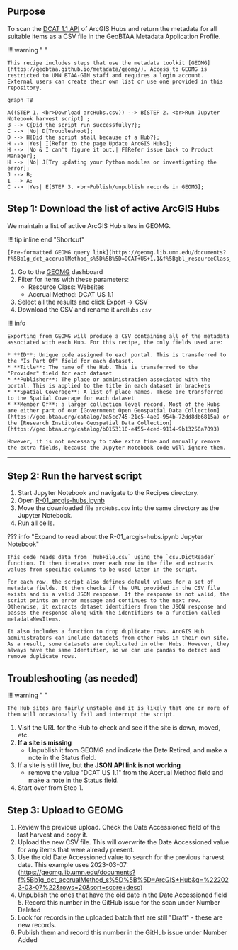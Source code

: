 ## Purpose

To scan the [DCAT 1.1 API](https://resources.data.gov/resources/dcat-us/) of ArcGIS Hubs and return the metadata for all suitable items as a CSV file in the GeoBTAA Metadata Application Profile.

!!! warning " "

	This recipe includes steps that use the metadata toolkit [GEOMG](https://geobtaa.github.io/metadata/geomg/). Access to GEOMG is restricted to UMN BTAA-GIN staff and requires a login account. External users can create their own list or use one provided in this repository.

``` mermaid
graph TB

A((STEP 1. <br>Download arcHubs.csv)) --> B[STEP 2. <br>Run Jupyter Notebook harvest script] ;
B --> C{Did the script run successfully?};
C --> |No| D[Troubleshoot];
D --> H{Did the script stall because of a Hub?};
H --> |Yes| I[Refer to the page Update ArcGIS Hubs];
H --> |No & I can't figure it out.| F[Refer issue back to Product Manager];
H --> |No| J[Try updating your Python modules or investigating the error];
J --> B;
I --> A;
C --> |Yes| E[STEP 3. <br>Publish/unpublish records in GEOMG]; 

```

## Step 1: Download the list of active ArcGIS Hubs

We maintain a list of active ArcGIS Hub sites in GEOMG. 

!!! tip inline end "Shortcut"

	[Pre-formatted GEOMG query link](https://geomg.lib.umn.edu/documents?f%5Bb1g_dct_accrualMethod_s%5D%5B%5D=DCAT+US+1.1&f%5Bgbl_resourceClass_sm%5D%5B%5D=Websites&rows=20&sort=score+desc)

1. Go to the [GEOMG](https://geomg.lib.umn.edu) dashboard
2. Filter for items with these parameters:
  	 - Resource Class: Websites
  	 - Accrual Method: DCAT US 1.1
3. Select all the results and click Export -> CSV
4. Download the CSV and rename it `arcHubs.csv`





!!! info
    
	Exporting from GEOMG will produce a CSV containing all of the metadata associated with each Hub. For this recipe, the only fields used are:

	* **ID**: Unique code assigned to each portal. This is transferred to the "Is Part Of" field for each dataset.
	* **Title**: The name of the Hub. This is transferred to the "Provider" field for each dataset
	* **Publisher**: The place or administration associated with the portal. This is applied to the title in each dataset in brackets
	* **Spatial Coverage**: A list of place names. These are transferred to the Spatial Coverage for each dataset
	* **Member Of**: a larger collection level record. Most of the Hubs are either part of our [Government Open Geospatial Data Collection](https://geo.btaa.org/catalog/ba5cc745-21c5-4ae9-954b-72dd8db6815a) or the [Research Institutes Geospatial Data Collection](https://geo.btaa.org/catalog/b0153110-e455-4ced-9114-9b13250a7093)

	However, it is not necessary to take extra time and manually remove the extra fields, because the Jupyter Notebook code will ignore them.

-------------------

## Step 2: Run the harvest script

1. Start Jupyter Notebook and navigate to the Recipes directory.
2. Open [R-01_arcgis-hubs.ipynb](https://github.com/geobtaa/harvesting-guide/blob/main/recipes/R-01_arcgis-hubs)
3. Move the downloaded file `arcHubs.csv` into the same directory as the Jupyter Notebook.
4. Run all cells.

??? info "Expand to read about the R-01_arcgis-hubs.ipynb Jupyter Notebook"

	This code reads data from `hubFile.csv` using the `csv.DictReader` function. It then iterates over each row in the file and extracts values from specific columns to be used later in the script.

	For each row, the script also defines default values for a set of metadata fields. It then checks if the URL provided in the CSV file exists and is a valid JSON response. If the response is not valid, the script prints an error message and continues to the next row. Otherwise, it extracts dataset identifiers from the JSON response and passes the response along with the identifiers to a function called metadataNewItems.

	It also includes a function to drop duplicate rows. ArcGIS Hub administrators can include datasets from other Hubs in their own site. As a result, some datasets are duplicated in other Hubs. However, they always have the same Identifier, so we can use pandas to detect and remove duplicate rows.


## Troubleshooting (as needed)

!!! warning " "

	The Hub sites are fairly unstable and it is likely that one or more of them will occasionally fail and interrupt the script. 

1. Visit the URL for the Hub to check and see if the site is down, moved, etc. 
2. **If a site is missing**
	- Unpublish it from GEOMG and indicate the Date Retired, and make a note in the Status field.  
3. If a site is still live, but **the JSON API link is not working**
	 - remove the value "DCAT US 1.1" from the Accrual Method field and make a note in the Status field.
4. Start over from Step 1.


## Step 3: Upload to GEOMG

1. Review the previous upload. Check the Date Accessioned field of the last harvest and copy it. 
2. Upload the new CSV file. This will overwrite the Date Accessioned value for any items that were already present.
3. Use the old Date Accessioned value to search for the previous harvest date. This example uses 2023-03-07: (https://geomg.lib.umn.edu/documents?f%5Bb1g_dct_accrualMethod_s%5D%5B%5D=ArcGIS+Hub&q=%222023-03-07%22&rows=20&sort=score+desc)
4. Unpublish the ones that have the old date in the Date Accessioned field 5. Record this number in the GitHub issue for the scan under Number Deleted
6. Look for records in the uploaded batch that are still "Draft" - these are new records. 
7. Publish them and record this number in the GitHub issue under Number Added

